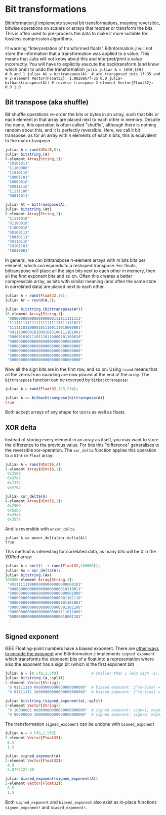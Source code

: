 # Bit transformations

BitInformation.jl implements several bit transformations, meaning reversible, bitwise operations on scalars
or arrays that reorder or transform the bits. This is often used to pre-process the data to make it more suitable
for lossless compression algorithms.

!!! warning "Interpretation of transformed floats"
    BitInformation.jl will not store the information that a transformation was applied to a value. This means
    that Julia will not know about this and interpret/print a value incorrectly. You will have to explicitly execute
    the backtransform (and know which one!) to undo the transformation
    ```julia
    julia> A = [0f0,1f0]         # 0 and 1
    julia> At = bittranspose(A)  # are transposed into 1f-35 and 0
    2-element Vector{Float32}:
     1.0026967f-35
     0.0
    julia> bitbacktranspose(At) # reverse transpose
    2-element Vector{Float32}:
     0.0
     1.0
    ```

## Bit transpose (aka shuffle)

Bit shuffle operations re-order the bits or bytes in an array, such that bits or each element
in that array are placed next to each other in memory. Despite the name, this operation is
often called "shuffle", although there is nothing random about this, and it is perfectly reversible.
Here, we call it bit transpose, as for an array with $n$ elements of each $n$ bits, this is
equivalent to the matrix tranpose
```julia
julia> A = rand(UInt8,8);
julia> bitstring.(A)
8-element Array{String,1}:
 "10101011"
 "11100000"
 "11010110"
 "10001101"
 "10000010"
 "00011110"
 "11111100"
 "00011011"

julia> At = bittranspose(A);
julia> bitstring.(At)
8-element Array{String,1}:
 "11111010"
 "01100010"
 "11000010"
 "00100111"
 "10010111"
 "00110110"
 "10101101"
 "10010001"
```
In general, we can bittranspose $n$-element arrays with $m$ bits bits per element, which corresponds
to a reshaped transpose. For floats, bittranspose will place all the sign bits next to each
other in memory, then all the first exponent bits and so on. Often this creates a better
compressible array, as bits with similar meaning (and often the same state in correlated data)
are placed next to each other.
```julia
julia> A = rand(Float32,10);
julia> Ar = round(A,7);

julia> bitstring.(bittranspose(Ar))
10-element Array{String,1}:
 "00000000000000000000111111111111"
 "11111111111111111111111111111011"
 "11111101100001011100111010000001"
 "00111000001010001010100111101001"
 "00000101011101110110000101100010"
 "00000000000000000000000000000000"
 "00000000000000000000000000000000"
 "00000000000000000000000000000000"
 "00000000000000000000000000000000"
 "00000000000000000000000000000000"
```
Now all the sign bits are in the first row, and so on. Using `round` means that all the zeros
from rounding are now placed at the end of the array. The `bittranspose` function can be
reversed by `bitbacktranspose`:
```julia
julia> A = rand(Float32,123,234);

julia> A == bitbacktranspose(bittranspose(A))
true
```
Both accept arrays of any shape for `UInt`s as well as floats.

## XOR delta

Instead of storing every element in an array as itself, you may want to store the difference to the
previous value. For bits this "difference" generalises to the reversible xor-operation. The `xor_delta`
function applies this operation to a `UInt` or `Float` array:
```julia
julia> A = rand(UInt16,4)
4-element Array{UInt16,1}:
 0x2569
 0x97d2
 0x7274
 0x4783

julia> xor_delta(A)
4-element Array{UInt16,1}:
 0x2569
 0xb2bb
 0xe5a6
 0x35f7
```
And is reversible with `unxor_delta`.
```
julia> A == unxor_delta(xor_delta(A))
true
```
This method is interesting for correlated data, as many bits will be 0 in the XORed array:
```julia
julia> A = sort(1 .+ rand(Float32,100000));
julia> Ax = xor_delta(A);
julia> bitstring.(Ax)
100000-element Array{String,1}:
 "00111111100000000000000000000101"
 "00000000000000000000000010110011"
 "00000000000000000000000000001000"
 "00000000000000000000000001101110"
 "00000000000000000000000101101001"
 "00000000000000000000000001101100"
 "00000000000000000000001111011000"
 "00000000000000000000000010001101"
 ⋮
```

## Signed exponent

IEEE Floating-point numbers have a biased exponent. There are 
[other ways to encode the exponent](https://en.wikipedia.org/wiki/Signed_number_representations#Comparison_table)
and BitInformation.jl implements `signed_exponent` which transforms the exponent bits of a float into a 
representation where also the exponent has a sign bit (which is the first exponent bit)
```julia
julia> a = [0.5f0,1.5f0]               # smaller than 1 (exp sign -1), larger than 1 (exp sign +1)
julia> bitstring.(a,:split)
2-element Vector{String}:
 "0 01111110 00000000000000000000000"  # biased exponent: 2^(e-bias) = 2^-1 here
 "0 01111111 10000000000000000000000"  # biased exponent: 2^(e-bias) = 2^0 here

julia> bitstring.(signed_exponent(a),:split)
2-element Vector{String}:
 "0 10000001 00000000000000000000000"  # signed exponent: sign=1, magnitude=1, i.e. 2^-1
 "0 00000000 10000000000000000000000"  # signed exponent: sign=0, magnitude=0, i.e. 2^0
```
The transformation `signed_exponent` can be undone with `biased_exponent`
```julia
julia> A = 0.5f0,1.5f0]
2-element Vector{Float32}:
 0.5
 1.5

julia> signed_exponent(A)
2-element Vector{Float32}:
 4.0
 5.877472f-39

julia> biased_exponent(signed_exponent(A))
2-element Vector{Float32}:
 0.5
 1.5
```
Both `signed_exponent` and `biased_exponent` also exist as in-place functions
`signed_exponent!` and `biased_exponent!`.
